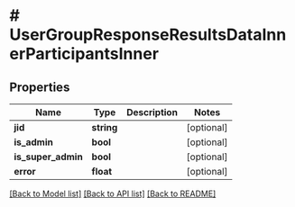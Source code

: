 # # UserGroupResponseResultsDataInnerParticipantsInner

## Properties

Name | Type | Description | Notes
------------ | ------------- | ------------- | -------------
**jid** | **string** |  | [optional]
**is_admin** | **bool** |  | [optional]
**is_super_admin** | **bool** |  | [optional]
**error** | **float** |  | [optional]

[[Back to Model list]](../../README.md#models) [[Back to API list]](../../README.md#endpoints) [[Back to README]](../../README.md)
